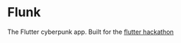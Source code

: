 # Flunk

The Flutter cyberpunk app. Built for the [flutter hackathon](https://flutterhackathon.com)
